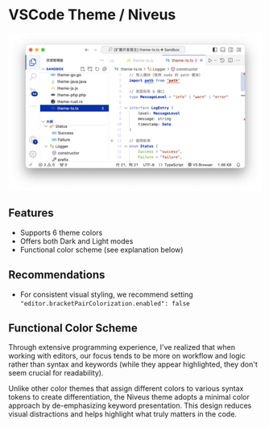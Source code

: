 # VSCode Theme / Niveus

![Screenshot](assets/screenshot.png)

## Features

* Supports 6 theme colors
* Offers both Dark and Light modes
* Functional color scheme (see explanation below)

## Recommendations

* For consistent visual styling, we recommend setting `"editor.bracketPairColorization.enabled": false`

## Functional Color Scheme

Through extensive programming experience, I've realized that when working with editors, our focus tends to be more on workflow and logic rather than syntax and keywords (while they appear highlighted, they don't seem crucial for readability).

Unlike other color themes that assign different colors to various syntax tokens to create differentiation, the Niveus theme adopts a minimal color approach by de-emphasizing keyword presentation. This design reduces visual distractions and helps highlight what truly matters in the code.